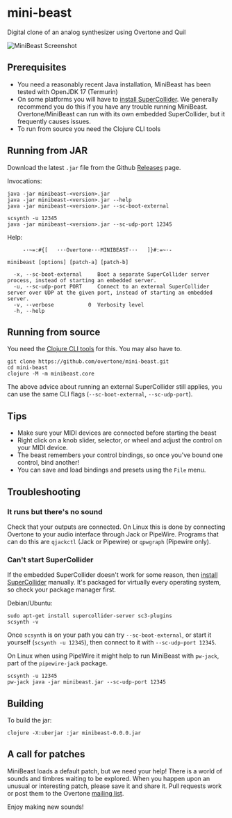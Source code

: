 mini-beast
==========

Digital clone of an analog synthesizer using Overtone and Quil

<img src="https://github.com/overtone/mini-beast/raw/master/doc/minibeast.png" alt="MiniBeast Screenshot" />

## Prerequisites

- You need a reasonably recent Java installation, MiniBeast has been tested with OpenJDK 17 (Termurin)
- On some platforms you will have to [install SuperCollider](https://supercollider.github.io/downloads.html). We generally recommend you do this if you have any trouble running MiniBeast. Overtone/MiniBeast can run with its own embedded SuperCollider, but it frequently causes issues.
- To run from source you need the Clojure CLI tools

## Running from JAR

Download the latest `.jar` file from the Github [Releases](https://github.com/overtone/mini-beast/releases) page.

Invocations:

```shell
java -jar minibeast-<version>.jar
java -jar minibeast-<version>.jar --help
java -jar minibeast-<version>.jar --sc-boot-external

scsynth -u 12345
java -jar minibeast-<version>.jar --sc-udp-port 12345
```

Help:

```
     -·~=:#{[   ···Overtone···MINIBEAST···   ]}#:=~·-

minibeast [options] [patch-a] [patch-b]

  -x, --sc-boot-external     Boot a separate SuperCollider server process, instead of starting an embedded server.
  -u, --sc-udp-port PORT     Connect to an external SuperCollider server over UDP at the given port, instead of starting an embedded server.
  -v, --verbose           0  Verbosity level
  -h, --help
```

## Running from source

You need the [Clojure CLI tools](https://clojure.org/guides/install_clojure) for this. You may also have to.

```
git clone https://github.com/overtone/mini-beast.git
cd mini-beast
clojure -M -m minibeast.core
```

The above advice about running an external SuperCollider still applies, you can use the same CLI flags (`--sc-boot-external`, `--sc-udp-port`).

## Tips

* Make sure your MIDI devices are connected before starting the beast
* Right click on a knob slider, selector, or wheel and adjust the control on your MIDI device.
* The beast remembers your control bindings, so once you've bound one control, bind another!
* You can save and load bindings and presets using the `File` menu.

## Troubleshooting

### It runs but there's no sound

Check that your outputs are connected. On Linux this is done by connecting
Overtone to your audio interface through Jack or PipeWire. Programs that can do
this are `qjackctl` (Jack or Pipewire) or `qpwgraph` (Pipewire only).

### Can't start SuperCollider

If the embedded SuperCollider doesn't work for some reason, then [install
SuperCollider](https://supercollider.github.io/downloads.html) manually. It's
packaged for virtually every operating system, so check your package manager
first.

Debian/Ubuntu:

```
sudo apt-get install supercollider-server sc3-plugins
scsynth -v
```

Once `scsynth` is on your path you can try `--sc-boot-external`, or start
it yourself (`scsynth -u 12345`), then connect to it with `--sc-udp-port 12345`.

On Linux when using PipeWire it might help to run MiniBeast with `pw-jack`, part
of the `pipewire-jack` package.

```
scsynth -u 12345
pw-jack java -jar minibeast.jar --sc-udp-port 12345
```

## Building

To build the jar:

```
clojure -X:uberjar :jar minibeast-0.0.0.jar
```

## A call for patches

MiniBeast loads a default patch, but we need your help! There is a world of
sounds and timbres waiting to be explored. When you happen upon an unusual or
interesting patch, please save it and share it. Pull requests work or post them
to the Overtone [mailing list](http://groups.google.com/group/overtone).

Enjoy making new sounds!


